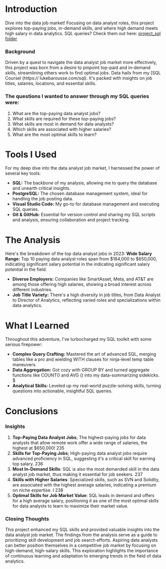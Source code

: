 # Introduction
Dive into the data job market! Focusing on data analyst roles, this project explores top-paying jobs, in-demand skills, and where high demand meets high salary in data analytics. SQL queries? Check them out here: [project_sql folder](/project_sql/)

### Background
Driven by a
quest to navigate the data analyst job
market more effectively, this project was born from a desire to pinpoint top-paid and in-demand skills, streamlining others work to find optimal jobs.
Data hails from my [SQL Coursel (https:// lukebarousse.com/sql). It's packed with insights on job titles, salaries, locations, and essential skills.
### The questions I wanted to answer through my SQL queries were:
1. What are the top-paying data analyst jobs?
2. What skills are required for these top-paying jobs?
3. What skills are most in demand for data analysts?
4. Which skills are associated with higher salaries?
5. What are the most optimal skills to learn?
# Tools I Used
For my deep
dive into the data analyst job market,
I harnessed the power of several key tools:
- **SQL:** The backbone of my analysis, allowing me to query the database and unearth critical insights.
- **PostgreSQL:** The chosen database management system, ideal for handling the job posting data.
- **Visual Studio Code:** My go-to for database management
and executing SQL queries.
- **Git & GitHub:** Essential for version control and sharing my SQL scripts and analysis, ensuring collaboration and project tracking.
# The Analysis
Here's the breakdown of the top data analyst jobs in 2023:
**Wide Salary Range:** Top 10 paying data analyst roles span from $184,000 to $650,000, indicating significant salary potential in the indicating significant salary potential in the field.
- **Diverse Employers:**
Companies like
SmartAsset, Meta, and AT&T are among those offering high salaries, showing a broad interest across different industries.
- **Job Title Variety:** There's a high diversity in job titles, from Data Analyst to Director of Analytics, reflecting varied roles and specializations within data analytics.
# What I Learned
Throughout this adventure, I've turbocharged my
SQL toolkit with some serious firepower:
- **Complex Query Crafting:** Mastered the art
of
advanced SQL, merging tables like a pro and wielding WITH clauses for ninja-level temp table maneuvers.
- **Data Aggregation:** Got cozy with GROUP BY and turned aggregate functions like COUNT() and AVG () into my data-summarizing sidekicks. $
- **Analytical Skills:** Leveled up my real-world puzzle-solving skills, turning questions into actionable, insightful SQL queries.
# Conclusions
### Insights
1. **Top-Paying Data Analyst Jobs**; The highest-paying jobs for data analysts that allow remote work offer a wide range of salaries, the highest at $650,000!
235
2. **Skills for Top-Paying Jobs**; High-paying data analyst jobs require advanced proficiency in SQL, suggesting it's a critical skill for earning top salary.
236
3. **Most In-Demand Skills**: SQL is also the most demanded skill in the
data analyst job market,
thus making it essential for job seekers.
237
4. **Skills with Higher Salaries**: Specialized skills, such as SVN and Solidity, are associated with the highest average salaries, indicating a premium on niche expertise. I
238
5. **Optimal Skills for Job Market Value**: SQL leads in demand and offers for a high average salary, positioning it as one of the most optimal skills for data analysts to learn to maximize their market value.
### Closing Thoughts
This project enhanced my SQL skills and provided valuable insights into the data analyst job market. The findings from the analysis serve as a guide to prioritizing skill development and job search efforts. Aspiring data analysts can better position themselves in a competitive job market by focusing on high-demand, high-salary skills. This exploration highlights the importance of continuous learning and adaptation to emerging trends in the field of data analytics.
